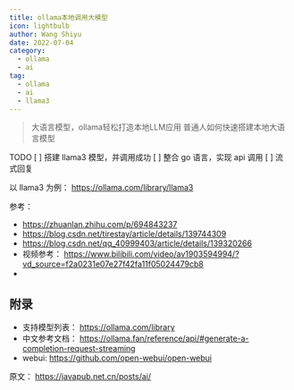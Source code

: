 ```yaml
---
title: ollama本地调用大模型
icon: lightbulb
author: Wang Shiyu
date: 2022-07-04
category:
  - ollama
  - ai
tag:
  - ollama
  - ai
  - llama3
---
```





> 大语言模型，ollama轻松打造本地LLM应用
> 普通人如何快速搭建本地大语言模型









TODO
[ ] 搭建 llama3 模型，并调用成功
[ ] 整合 go 语言，实现 api 调用
[ ] 流式回复


以 llama3 为例： https://ollama.com/library/llama3




参考：
- https://zhuanlan.zhihu.com/p/694843237
- https://blog.csdn.net/tirestay/article/details/139744309
- https://blog.csdn.net/qq_40999403/article/details/139320266
- 视频参考： https://www.bilibili.com/video/av1903594994/?vd_source=f2a0231e07e27f42fa11f05024479cb8
- 



## 附录

- 支持模型列表： https://ollama.com/library
- 中文参考文档： https://ollama.fan/reference/api/#generate-a-completion-request-streaming
- webui: https://github.com/open-webui/open-webui




原文： https://javapub.net.cn/posts/ai/


